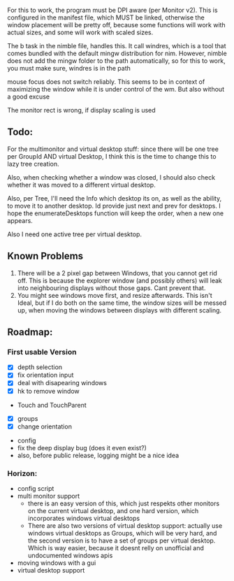 For this to work, the program must be DPI aware (per Monitor v2). This is
configured in the manifest file, which MUST be linked, otherwise the window
placement will be pretty off, because some functions will work with actual
sizes, and some will work with scaled sizes. 

The b task in the nimble file, handles this. It call windres, which is a tool
that comes bundled with the default mingw distribution for nim. However, nimble
does not add the mingw folder to the path automatically, so for this to work,
you must make sure, windres is in the path

mouse focus does not switch reliably. This seems to be in context of maximizing
the window while it is under control of the wm. But also without a good excuse

The monitor rect is wrong, if display scaling is used


## Todo:

For the multimonitor and virtual desktop stuff: since there will be one tree
per GroupId AND virtual Desktop, I think this is the time to change this to
lazy tree creation. 

Also, when checking whether a window was closed, I should also check whether it
was moved to a different virtual desktop.

Also, per Tree, I'll need the Info which desktop its on, as well as the
ability, to move it to another desktop. Id provide just next and prev for
desktops. I hope the enumerateDesktops function will keep the order, when a new
one appears.

Also I need one active tree per virtual desktop.

## Known Problems

1. There will be a 2 pixel gap between Windows, that you cannot get rid off.
	 This is because the explorer window (and possibly others) will leak into
	 neighbouring displays without those gaps. Cant prevent that.
2. You might see windows move first, and resize afterwards. This isn't Ideal,
	 but if I do both on the same time, the window sizes will be messed up, when
	 moving the windows between displays with different scaling.

## Roadmap:

### First usable Version

- [x] depth selection
- [x] fix orientation input
- [x] deal with disapearing windows
- [x] hk to remove window
- Touch and TouchParent
- [x] groups
- [x] change orientation
- config
- fix the deep display bug (does it even exist?)
- also, before public release, logging might be a nice idea

### Horizon:

- config script
- multi monitor support 
	- there is an easy version of this, which just respekts other monitors on the
			current virtual desktop, and one hard version, which incorporates windows
			virtual desktops
	- There are also two versions of virtual desktop support: actually use
			windows virtual desktops as Groups, which will be very hard, and the
			second version is to have a set of groups per virtual desktop. Which is
			way easier, because it doesnt relly on unofficial and undocumented
			windows apis
- moving windows with a gui
- virtual desktop support
